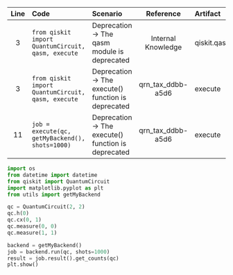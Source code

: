 | Line | Code | Scenario | Reference | Artifact | Refactoring |
| :--: | :--- | :------- | :-------: | :------- | :---------- |
| 3 | `from qiskit import QuantumCircuit, qasm, execute` | Deprecation -> The qasm module is deprecated | Internal Knowledge | qiskit.qasm | `from qiskit import QuantumCircuit` |
| 3 | `from qiskit import QuantumCircuit, qasm, execute` | Deprecation -> The execute() function is deprecated | qrn_tax_ddbb-a5d6 | execute | |
| 11 | `job = execute(qc, getMyBackend(), shots=1000)` | Deprecation -> The execute() function is deprecated | qrn_tax_ddbb-a5d6 | execute | `backend = getMyBackend()`<br>`job = backend.run(qc, shots=1000)` |


```python
import os
from datetime import datetime
from qiskit import QuantumCircuit
import matplotlib.pyplot as plt
from utils import getMyBackend

qc = QuantumCircuit(2, 2)
qc.h(0)
qc.cx(0, 1)
qc.measure(0, 0)
qc.measure(1, 1)

backend = getMyBackend()
job = backend.run(qc, shots=1000)
result = job.result().get_counts(qc)
plt.show()
```
